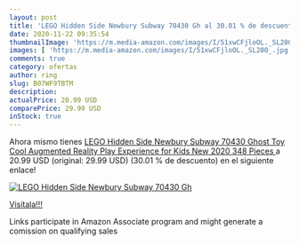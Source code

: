```yaml
---
layout: post
title: 'LEGO Hidden Side Newbury Subway 70430 Gh al 30.01 % de descuento'
date: 2020-11-22 09:35:54
thumbnailImage: 'https://m.media-amazon.com/images/I/51xwCFjloOL._SL200_.jpg'
images: [ 'https://m.media-amazon.com/images/I/51xwCFjloOL._SL200_.jpg' ]
comments: true
category: ofertas
author: ring
slug: B07WF9TBTM
description:
actualPrice: 20.99 USD
comparePrice: 29.99 USD
inStock: true
---
```


Ahora mismo tienes [LEGO Hidden Side Newbury Subway 70430 Ghost Toy  Cool Augmented Reality Play Experience for Kids  New 2020  348 Pieces ](https://www.amazon.com/dp/B07WF9TBTM/?tag=tolees-20) a 20.99 USD (original: 29.99 USD) (30.01 %  de descuento) en el siguiente enlace!

[![LEGO Hidden Side Newbury Subway 70430 Gh](https://m.media-amazon.com/images/I/51xwCFjloOL._SL200_.jpg)](https://www.amazon.com/dp/B07WF9TBTM/?tag=tolees-20)

[Visítala!!!](https://www.amazon.com/dp/B07WF9TBTM/?tag=tolees-20)

Links participate in Amazon Associate program and might generate a comission on qualifying sales
